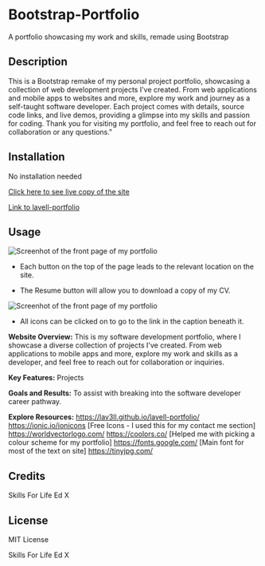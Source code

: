 # Bootstrap-Portfolio

A portfolio showcasing my work and skills, remade using Bootstrap

## Description

This is a Bootstrap remake of my personal project portfolio, showcasing a collection of web development projects I've created. From web applications and mobile apps to websites and more, explore my work and journey as a self-taught software developer. Each project comes with details, source code links, and live demos, providing a glimpse into my skills and passion for coding. Thank you for visiting my portfolio, and feel free to reach out for collaboration or any questions."

## Installation

No installation needed

[Click here to see live copy of the site](https://lav3ll.github.io/bootstrap-portfolio/)

[Link to lavell-portfolio](https://github.com/lav3ll/bootstrap-portfolio)

## Usage

![Screenhot of the front page of my portfolio]()

- Each button on the top of the page leads to the relevant location on the site.

* The Resume button will allow you to download a copy of my CV.

![Screenhot of the front page of my portfolio]()

- All icons can be clicked on to go to the link in the caption beneath it.

**Website Overview:** This is my software development portfolio, where I showcase a diverse collection of projects I've created. From web applications to mobile apps and more, explore my work and skills as a developer, and feel free to reach out for collaboration or inquiries.

**Key Features:** Projects

**Goals and Results:** To assist with breaking into the software developer career pathway.

**Explore Resources:**
https://lav3ll.github.io/lavell-portfolio/
https://ionic.io/ionicons [Free Icons - I used this for my contact me section]
https://worldvectorlogo.com/
https://coolors.co/ [Helped me with picking a colour scheme for my portfolio]
https://fonts.google.com/ [Main font for most of the text on site]
https://tinyjpg.com/

## Credits

Skills For Life
Ed X

## License

MIT License

Skills For Life
Ed X
